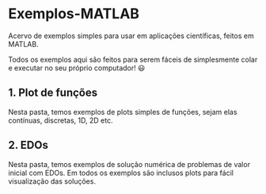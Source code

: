 # Exemplos-MATLAB
Acervo de exemplos simples para usar em aplicações científicas, feitos em MATLAB.

Todos os exemplos aqui são feitos para serem fáceis de simplesmente colar e executar no seu próprio computador! 😃

## 1. Plot de funções

Nesta pasta, temos exemplos de plots simples de funções, sejam elas contínuas, discretas, 1D, 2D etc.

## 2. EDOs

Nesta pasta, temos exemplos de solução numérica de problemas de valor inicial com EDOs. Em todos os exemplos são inclusos plots para fácil visualização das soluções.
